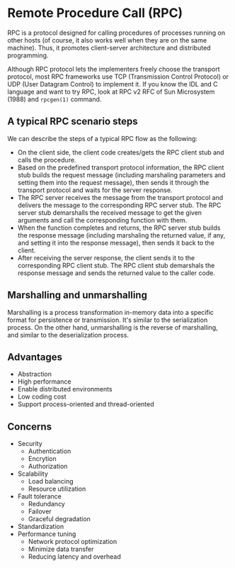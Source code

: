 # Remote Procedure Call (RPC)

RPC is a protocol designed for calling procedures of processes running on other hosts (of course, it also works well when they are on the same machine). Thus, it promotes client-server architecture and distributed programming.

Although RPC protocol lets the implementers freely choose the transport protocol, most RPC frameworks use TCP (Transmission Control Protocol) or UDP (User Datagram Control) to implement it. If you know the IDL and C language and want to try RPC, look at RPC v2 RFC of Sun Microsystem (1988) and `rpcgen(1)` command.

## A typical RPC scenario steps

We can describe the steps of a typical RPC flow as the following:
- On the client side, the client code creates/gets the RPC client stub and calls the procedure.
- Based on the predefined transport protocol information, the RPC client stub builds the request message (including marshaling parameters and setting them into the request message), then sends it through the transport protocol and waits for the server response.
- The RPC server receives the message from the transport protocol and delivers the message to the corresponding RPC server stub. The RPC server stub demarshalls the received message to get the given arguments and call the corresponding function with them.
- When the function completes and returns, the RPC server stub builds the response message (including marshaling the returned value, if any, and setting it into the response message), then sends it back to the client.
- After receiving the server response, the client sends it to the corresponding RPC client stub. The RPC client stub demarshals the response message and sends the returned value to the caller code.

## Marshalling and unmarshalling

Marshalling is a process transformation in-memory data into a specific format for persistence or transmission. It's similar to the serialization process. On the other hand, unmarshalling is the reverse of marshalling, and similar to the deserialization process.

 ## Advantages

- Abstraction
- High performance
- Enable distributed environments
- Low coding cost
- Support process-oriented and thread-oriented

## Concerns

- Security
  - Authentication
  - Encrytion
  - Authorization
- Scalability
  - Load balancing
  - Resource utilization
- Fault tolerance
  - Redundancy
  - Failover
  - Graceful degradation
- Standardization
- Performance tuning
  - Network protocol optimization
  - Minimize data transfer
  - Reducing latency and overhead